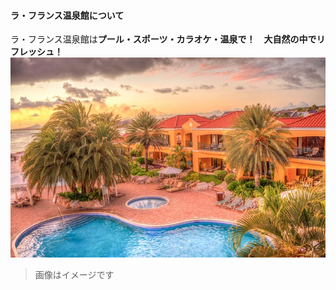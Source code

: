 #### ラ・フランス温泉館について
ラ・フランス温泉館は**プール・スポーツ・カラオケ・温泉で！　大自然の中でリフレッシュ！**
![ラ・フランス温泉館](./プール.jpg)
> 画像はイメージです